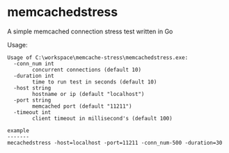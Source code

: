 # memcachedstress
A simple memcached connection stress test written in Go

Usage:
```
Usage of C:\workspace\memcache-stress\memcachedstress.exe:
  -conn_num int
        concurrent connections (default 10)
  -duration int
        time to run test in seconds (default 10)
  -host string
        hostname or ip (default "localhost")
  -port string
        memcached port (default "11211")
  -timeout int
        client timeout in millisecond's (default 100)

example
-------
mecachedstress -host=localhost -port=11211 -conn_num-500 -duration=30

```
